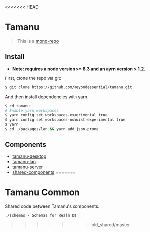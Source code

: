 <<<<<<< HEAD
# Tamanu

> This is a [mono-repo](https://github.com/babel/babel/blob/master/doc/design/monorepo.md)

## Install

* **Note: requires a node version >= 8.3 and an ayrn version > 1.2.**

First, clone the repo via git:

```bash
$ git clone https://github.com/beyondessential/tamanu.git
```

And then install dependencies with yarn.

```bash
$ cd tamanu
# Enable yarn workspaces
$ yarn config set workspaces-experimental true
$ yarn config set workspaces-nohoist-experimental true
$ yarn
$ cd ./packages/lan && yarn add json-prune
```

## Components

* [tamanu-desktop](https://github.com/beyondessential/tamanu/tree/master/packages/desktop)
* [tamanu-lan](https://github.com/beyondessential/tamanu/tree/master/packages/lan)
* [tamanu-server](https://github.com/beyondessential/tamanu/tree/master/packages/server)
* [shared-components](https://github.com/beyondessential/tamanu/tree/master/packages/shared)
=======
# Tamanu Common

Shared code between Tamanu's components.

    ./schemas - Schemas for Realm DB

>>>>>>> old_shared/master
